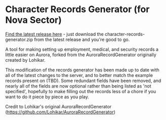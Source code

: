 # Character Records Generator (for Nova Sector)

[Find the latest release here](TBD) - just download the character-records-generator.zip from the latest release and you're good to go.

A tool for making setting up employment, medical, and security records a little easier on Aurora, forked from the AuroraRecordGenerator originally created by Lohikar.

This modification of the records generator has been made up to date with all of the latest changes to the server, and to better match the example records present on (TBD). Some redundant fields have been removed, and nearly all of the fields are now optional rather than being listed as 'not specified', hopefully to make filling out the records less of a chore if you want to do it piece by piece as you play.

Credit to Lohikar's original AuroraRecordGenerator (https://github.com/Lohikar/AuroraRecordGenerator)
